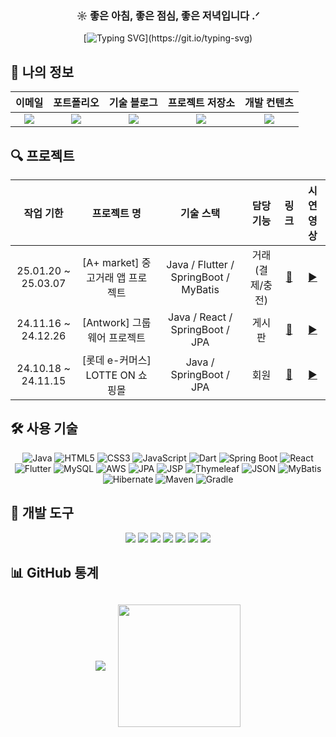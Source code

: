 <div align="center">
  <h3 align="center">☼ 좋은 아침, 좋은 점심, 좋은 저녁입니다 .ᐟ </h3>
  
  [![Typing SVG](https://readme-typing-svg.demolab.com?font=IBM+Plex+Sans+KR&weight=500&duration=4000&pause=1993&color=000000&center=true&vCenter=true&multiline=true&random=true&width=565&lines=%F0%9F%A4%9D+%ED%8C%80%EA%B3%BC+%ED%95%A8%EA%BB%98+%EC%84%B1%EC%9E%A5%ED%95%98%EB%A9%B0%2C+%EA%B0%80%EC%B9%98%EB%A5%BC+%EB%A7%8C%EB%93%A4%EC%96%B4%EA%B0%80%EB%8A%94+%EA%B0%9C%EB%B0%9C%EC%9E%90%E3%80%8C+%EA%B9%80%EB%AF%BC%ED%9D%AC+%E3%80%8D%EC%9E%85%EB%8B%88%EB%8B%A4.)](https://git.io/typing-svg)
</div>

<h2>👀 나의 정보</h2>
<div align="center">
  
| **이메일** | **포트폴리오** | **기술 블로그** | **프로젝트 저장소** | **개발 컨텐츠** |
|:----------:|:-------------:|:--------------:|:------------------:|:--------------:|
| <a href="mailto:minhi0449@gmail.com"><img src="https://img.shields.io/badge/Gmail-EA4335?style=for-the-badge&logo=gmail&logoColor=white" /></a> | <a href="https://www.notion.so/19d26d451b22805bac63e1649e460d07"><img src="https://img.shields.io/badge/Notion-000000?style=for-the-badge&logo=notion&logoColor=white" /></a> | <a href="https://autulatu.tistory.com/"><img src="https://img.shields.io/badge/Tistory-ff524b?style=for-the-badge&logo=tistory&logoColor=white" /></a> | <a href="https://github.com/minhi0449?tab=repositories"><img src="https://img.shields.io/badge/My_Repos-4284f4?style=for-the-badge&logo=github&logoColor=white" /></a> | <a href="https://www.youtube.com/@%EA%B9%80%EB%AF%BC%ED%9D%AC-f4y"><img src="https://img.shields.io/badge/YouTube-FF3839?style=for-the-badge&logo=youtube&logoColor=white" /></a> |
</div>


<h2>🔍 프로젝트 </h2>
<div align="center">
  
| **작업 기한** | **프로젝트 명** | **기술 스택** | **담당 기능** | **링크** | **시연 영상** |
|:---:|:---:|:---:|:---:|:---:|:---:|
| 25.01.20 ~ 25.03.07 | [A+ market] 중고거래 앱 프로젝트 | Java / Flutter / SpringBoot / MyBatis | 거래(결제/충전) | [🔗](https://github.com/jin123346/APPlusMarket_Flutter) | [▶️](https://github.com/minhi0449/antwork) |
| 24.11.16 ~ 24.12.26 | [Antwork] 그룹웨어 프로젝트 | Java / React / SpringBoot / JPA | 게시판 | [🔗](https://github.com/minhi0449/antwork) | [▶️](https://www.youtube.com/watch?v=EtwH4WvMnJo) |
| 24.10.18 ~ 24.11.15 | [롯데 e-커머스] LOTTE ON 쇼핑몰 | Java / SpringBoot / JPA | 회원 | [🔗](https://github.com/minhi0446/TeamProject-LotteOn3) | [▶️](https://www.youtube.com/watch?v=rM2Cj0PMg1Q) |


</div>

<h2>🛠 사용 기술</h2>
<!-- 프로그래밍 언어 -->
<div align="center">
  <img src="https://img.shields.io/badge/Java-007396?style=for-the-badge&logo=java&logoColor=white" alt="Java" /> <!-- 백엔드 핵심 언어 -->
  <img src="https://img.shields.io/badge/HTML5-E34F26?style=for-the-badge&logo=html5&logoColor=white" alt="HTML5" /> <!-- 웹 구조 언어 -->
  <img src="https://img.shields.io/badge/CSS3-1572B6?style=for-the-badge&logo=css3&logoColor=white" alt="CSS3" /> <!-- 웹 스타일링 언어 -->
  <img src="https://img.shields.io/badge/JavaScript-F7DF1E?style=for-the-badge&logo=javascript&logoColor=black" alt="JavaScript" /> <!-- 웹 동작 언어 -->
  <img src="https://img.shields.io/badge/Dart-0175C2?style=for-the-badge&logo=dart&logoColor=white" alt="Dart" /> <!-- Flutter 전용 언어 -->
  <!-- 프레임워크 -->
  <img src="https://img.shields.io/badge/Spring Boot-6DB33F?style=for-the-badge&logo=Spring Boot&logoColor=white" alt="Spring Boot"> <!-- 자바 웹 프레임워크 -->
  <img src="https://img.shields.io/badge/React-61DAFB?style=for-the-badge&logo=React&logoColor=white" alt="React"> <!-- 프론트엔드 프레임워크 -->
  <img src="https://img.shields.io/badge/Flutter-02569B?style=for-the-badge&logo=flutter&logoColor=white" alt="Flutter"> <!-- 크로스 플랫폼 프레임워크 -->
  <!-- 데이터베이스 -->
  <img src="https://img.shields.io/badge/MySQL-4479A1?style=for-the-badge&logo=mysql&logoColor=white" alt="MySQL" /> <!-- 관계형 데이터베이스 -->
  <!-- 클라우드 서비스 -->
  <img src="https://img.shields.io/badge/Amazon AWS-232F3E?style=for-the-badge&logo=Amazon AWS&logoColor=white" alt="AWS"> <!-- 클라우드 서비스 -->
  <!-- 개발 도구 및 라이브러리 -->
  <img src="https://img.shields.io/badge/JPA-6DB33F?style=for-the-badge&logo=Spring&logoColor=white" alt="JPA" /> <!-- 자바 ORM 표준 -->
  <img src="https://img.shields.io/badge/JSP-E34F26?style=for-the-badge&logo=java&logoColor=white" alt="JSP" /> <!-- 자바 서버 페이지 -->
  <img src="https://img.shields.io/badge/Thymeleaf-005F99?style=for-the-badge&logo=Thymeleaf&logoColor=white" alt="Thymeleaf" /> <!-- 자바 템플릿 엔진 -->
  <img src="https://img.shields.io/badge/JSON-000000?style=for-the-badge&logo=JSON&logoColor=white" alt="JSON" /> <!-- 데이터 교환 형식 -->
  <img src="https://img.shields.io/badge/MyBatis-4479A1?style=for-the-badge&logo=MyBatis&logoColor=white" alt="MyBatis" /> <!-- SQL 매핑 프레임워크 -->
  <img src="https://img.shields.io/badge/Hibernate-59666C?style=for-the-badge&logo=Hibernate&logoColor=white" alt="Hibernate" /> <!-- 자바 ORM 프레임워크 -->
  <!-- 빌드 도구 -->
  <img src="https://img.shields.io/badge/Maven-C71A36?style=for-the-badge&logo=Apache-Maven&logoColor=white" alt="Maven" /> <!-- 자바 빌드 도구 -->
  <img src="https://img.shields.io/badge/Gradle-02303A?style=for-the-badge&logo=Gradle&logoColor=white" alt="Gradle" /> <!-- 자바 빌드 도구 -->
</div>

<h2>🔧 개발 도구</h2>
<div align="center">
  <img src="https://img.shields.io/badge/Eclipse-2f276d?style=for-the-badge&logo=Eclipse&logoColor=white" />
  <img src="https://img.shields.io/badge/VSCode-177cda?style=for-the-badge&logo=Visual%20Studio%20Code&logoColor=white" />
  <img src="https://img.shields.io/badge/IntelliJ-111317?style=for-the-badge&logo=IntelliJ%20IDEA&logoColor=white" />
  <img src="https://img.shields.io/badge/Tomcat-F8DC75?style=for-the-badge&logo=Apache%20Tomcat&logoColor=black" />
  <img src="https://img.shields.io/badge/GitHub-181717?style=for-the-badge&logo=GitHub&logoColor=white" />
  <img src="https://img.shields.io/badge/Slack-4A154B?style=for-the-badge&logo=Slack&logoColor=white" />
  <img src="https://img.shields.io/badge/Android%20Studio-30bd88?style=for-the-badge&logo=android-studio&logoColor=white" />
</div>

<h2>📊 GitHub 통계</h2>
<div align="center" style="margin: 30px 0;">
  <div style="display: flex; justify-content: center; gap: 20px; align-items: center; flex-wrap: wrap;">
    <img src="https://github-readme-stats.vercel.app/api?username=minhi0449&custom_title=김민희%27s%20Github%20Stats&bg_color=180,000000,&title_color=000000&text_color=000000" />
    <img src="https://github-readme-stats.vercel.app/api/top-langs/?username=minhi0449&layout=compact&bg_color=180,000000,&title_color=000000&text_color=000000" height="196" />
  </div>
</div>



